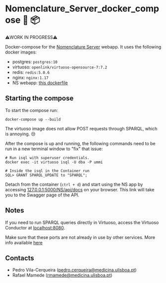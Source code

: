 # Nomenclature_Server_docker_compose :whale2: :package:

:warning:WORK IN PROGRESS:warning:

Docker-compose for the [Nomenclature Server](https://github.com/B-UMMI/Nomenclature_Server) webapp.
It uses the following docker images: 
* postgres: `postgres:10`
* virtuoso: `openlink/virtuoso-opensource-7:7.2`
* redis: `redis:5.0.6`  
* nginx: `nginx:1.17`
* NS webapp: [this dockerfile](https://github.com/B-UMMI/Nomenclature_Server_docker_compose/blob/master/Dockerfile)


## Starting the compose 
To start the compose run:
```
docker-compose up --build
```

The virtuoso image does not allow POST requests through SPARQL, which is annoying. :unamused:

After the compose is up and running, the following commands need to be run in a new terminal window to "fix" that issue:

```
# Run isql with superuser credentials.
docker exec -it virtuoso isql -U dba -P ummi

# Inside the isql in the Container run
SQL> GRANT SPARQL_UPDATE to "SPARQL";
```
Detach from the container (`ctrl + d`) and start using the NS app by accessing [127.0.0.1:5000/NS/api/docs](http://127.0.0.1:5000/NS/api/docs) on your browser. This link will take you to the Swagger page of the API.


## Notes
If you need to run SPARQL queries directly in Virtuoso, access the Virtuoso Conductor at  [localhost:8080](http://localhost:8890/).

Make sure that these ports are not already in use by other services. More info available [here](https://www.cyberciti.biz/faq/unix-linux-check-if-port-is-in-use-command/)


## Contacts 
* Pedro Vila-Cerqueira (pedro.cerqueira@medicina.ulisboa.pt)
* Rafael Mamede (rmamede@medicina.ulisboa.pt)
